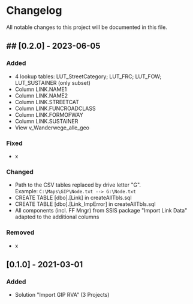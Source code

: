 # Changelog

All notable changes to this project will be documented in this file.



## ## [0.2.0] - 2023-06-05

### Added

- 4 lookup tables: LUT_StreetCategory; LUT_FRC; LUT_FOW; LUT_SUSTAINER (only subset)
- Column LINK.NAME1
- Column LINK.NAME2
- Column LINK.STREETCAT
- Column LINK.FUNCROADCLASS
- Column LINK.FORMOFWAY
- Column LINK.SUSTAINER
- View v_Wanderwege_alle_geo

### Fixed

- x

### Changed

- Path to the CSV tables replaced by drive letter "G".  
  Example: `C:\Maps\GIP\Node.txt --> G:\Node.txt`
- CREATE TABLE [dbo].[Link] in createAllTbls.sql
- CREATE TABLE [dbo].[Link_ImpError] in createAllTbls.sql
- All components (incl. FF Mngr) from SSIS package "Import Link Data" adapted to the additional columns

### Removed

- x

  

## [0.1.0] - 2021-03-01

### Added

- Solution "Import GIP RVA" (3 Projects)
  